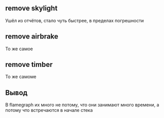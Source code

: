 ## remove skylight
Ушёл из отчётов, стало чуть быстрее, в пределах погрешности

## remove airbrake
То же самое

## remove timber
То же самоме

## Вывод
В flamegraph их много не потому, что они занимают много времени, а потому что встречаются в начале стека
